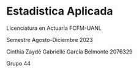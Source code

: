 # Estadistica Aplicada

  Licenciatura en Actuaría FCFM-UANL

  Semestre Agosto-Diciembre 2023

  Cinthia Zaydé Gabrielle García Belmonte 2076329

  Grupo 44
